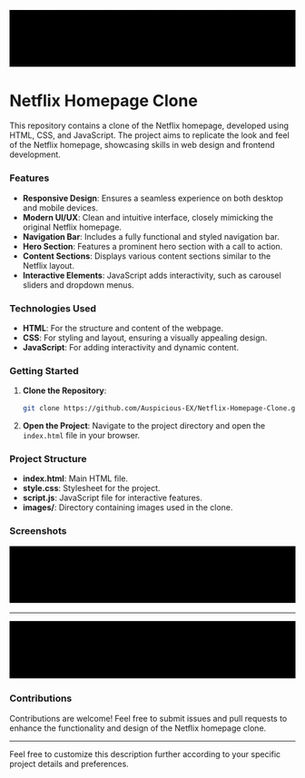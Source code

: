 [![MasterHead](https://github.com/Auspicious-EX/Netflix-HomePage-Clone/blob/main/Netflix_clone-main/images/banner.gif?raw=true)](https://)

# Netflix Homepage Clone

This repository contains a clone of the Netflix homepage, developed using HTML, CSS, and JavaScript. The project aims to replicate the look and feel of the Netflix homepage, showcasing skills in web design and frontend development.

### Features
- **Responsive Design**: Ensures a seamless experience on both desktop and mobile devices.
- **Modern UI/UX**: Clean and intuitive interface, closely mimicking the original Netflix homepage.
- **Navigation Bar**: Includes a fully functional and styled navigation bar.
- **Hero Section**: Features a prominent hero section with a call to action.
- **Content Sections**: Displays various content sections similar to the Netflix layout.
- **Interactive Elements**: JavaScript adds interactivity, such as carousel sliders and dropdown menus.

### Technologies Used
- **HTML**: For the structure and content of the webpage.
- **CSS**: For styling and layout, ensuring a visually appealing design.
- **JavaScript**: For adding interactivity and dynamic content.



### Getting Started
1. **Clone the Repository**:
   ```bash
   git clone https://github.com/Auspicious-EX/Netflix-Homepage-Clone.git
   ```
2. **Open the Project**:
   Navigate to the project directory and open the `index.html` file in your browser.

### Project Structure
- **index.html**: Main HTML file.
- **style.css**: Stylesheet for the project.
- **script.js**: JavaScript file for interactive features.
- **images/**: Directory containing images used in the clone.

### Screenshots
[![MasterHead](https://github.com/Auspicious-EX/Netflix-HomePage-Clone/blob/main/Netflix_clone-main/images/banner.gif?raw=true)](https://)

---

[![MasterHead](https://github.com/Auspicious-EX/Netflix-HomePage-Clone/blob/main/Netflix_clone-main/images/banner.gif?raw=true)](https://)

### Contributions
Contributions are welcome! Feel free to submit issues and pull requests to enhance the functionality and design of the Netflix homepage clone.


---

Feel free to customize this description further according to your specific project details and preferences.
